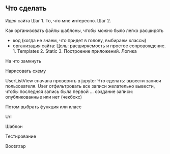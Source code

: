 ## Что сделать

Идея сайта
Шаг 1. То, что мне интересно.
Шаг 2. 

Как организовать файлы шаблоны, чтобы можно было легко расширять
- код (когда не знаем, что придет в голову, выбираем классы)
- организация сайта:
        Цель: расширяемость и простое сопровождение.
        1. Templates
        2. Static
        3. Построение приложений. Логика

На что замкнуть

Нарисовать схему

UserListView сначала проверить в jupyter
Что сделать:
    вывести записи пользователя. User
    отфильтровать все записи
    желательно вывести, чтобы последняя запись была первой
    ...
    создание записи:
    опубликованные или нет (чекбокс)

Потом выбрать функция или класс

Url

Шаблон

Тестирование

Bootstrap
